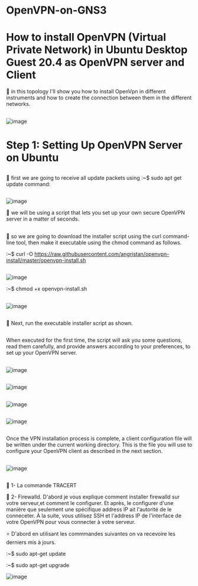 # OpenVPN-on-GNS3
# How to install OpenVPN (Virtual Private Network) in Ubuntu Desktop Guest 20.4 as OpenVPN server and Client



:pushpin: in this topology I'll show you how to install OpenVpn in different instruments and how to create the connection between them in the different networks.

##
![image](images/1.1.PNG)


 # Step 1: Setting Up OpenVPN Server on Ubuntu
 ##
 :pushpin: first we are going to receive all update packets using :~$ sudo apt get update command:
 
 ##
 ![image](images/1.PNG)
 
 :pushpin: we will be using a script that lets you set up your own secure OpenVPN server in a matter of seconds. 
 ##
 :pushpin: so we are going to download the installer script using the curl command-line tool, then make it executable using the chmod command as follows.
 
 :~$ curl -O https://raw.githubusercontent.com/angristan/openvpn-install/master/openvpn-install.sh
##

##
![image](images/2.PNG)
 
 :~$ chmod +x openvpn-install.sh 
 
##
 ![image](images/3.PNG)
 
##

##
:pushpin: Next, run the executable installer script as shown.
##

When executed for the first time, the script will ask you some questions, read them carefully, and provide answers according to your preferences, to set up your OpenVPN server.

##
![image](images/4.PNG) 
 
## 

![image](images/5.PNG)
 
##

![image](images/6.PNG)
 
##

![image](images/7.PNG)

##

Once the VPN installation process is complete, a client configuration file will be written under the current working directory. This is the file you will use to configure your OpenVPN client as described in the next section.

##
![image](images/9.PNG)
 
 
 
##
 
 :pushpin: 1- La commande TRACERT
 
 :pushpin: 2- Firewalld. D'abord je vous explique comment installer firewalld sur votre serveur,et comment le configurer. Et après, le configurer d'une manière que seulement une           spécifique address IP ait l'autorité de le conneceter. À la suite, vous utilisez SSH et l'address IP de l'interface de votre OpenVPN pour vous connecter à votre serveur.
 


 :star: D'abord en utilisant les commmandes suivantes on va recevoire les derniers mis à jours.
 
 :~$ sudo apt-get update
 
 :~$ sudo apt-get upgrade
 
 ![image](images/22.PNG)
 
